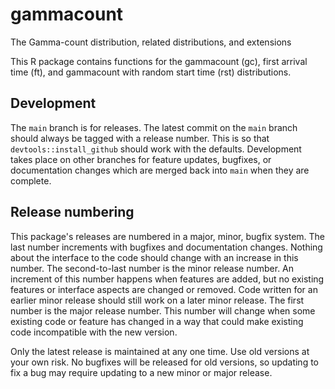 # gammacount
The Gamma-count distribution, related distributions, and extensions

This R package contains functions for the gammacount (gc), first arrival time (ft), and gammacount with random start time (rst) distributions.

## Development

The `main` branch is for releases. The latest commit on the `main` branch should always be tagged with a release number. This is so that `devtools::install_github` should work with the defaults. Development takes place on other branches for feature updates, bugfixes, or documentation changes which are merged back into `main` when they are complete.

## Release numbering

This package's releases are numbered in a major, minor, bugfix system. The last number increments with bugfixes and documentation changes. Nothing about the interface to the code should change with an increase in this number. The second-to-last number is the minor release number. An increment of this number happens when features are added, but no existing features or interface aspects are changed or removed. Code written for an earlier minor release should still work on a later minor release. The first number is the major release number. This number will change when some existing code or feature has changed in a way that could make existing code incompatible with the new version.

Only the latest release is maintained at any one time. Use old versions at your own risk. No bugfixes will be released for old versions, so updating to fix a bug may require updating to a new minor or major release.
